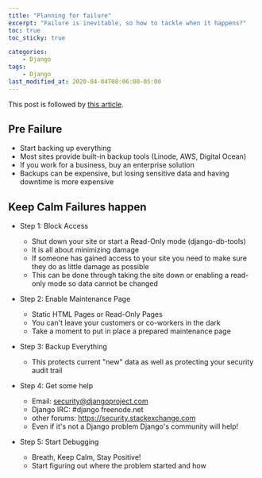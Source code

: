 ```yaml
---
title: "Planning for failure"
excerpt: "Failure is inevitable, so how to tackle when it happens?"
toc: true
toc_sticky: true

categories:
    - Django
tags:
    - Django
last_modified_at: 2020-04-04T08:06:00-05:00
---
```



This post is followed by [this article](https://devjunhong.github.io/django/securing_the_django_admin/). 


## Pre Failure 

* Start backing up everything 
* Most sites provide built-in backup tools (Linode, AWS, Digital Ocean) 
* If you work for a business, buy an enterprise solution
* Backups can be expensive, but losing sensitive data and having downtime is more expensive 


## Keep Calm Failures happen 

* Step 1: Block Access 
    * Shut down your site or start a Read-Only mode (django-db-tools)
    * It is all about minimizing damage
    * If someone has gained access to your site you need to make sure they do as little damage as possible
    * This can be done through taking the site down or enabling a read-only mode so data cannot be changed 

* Step 2: Enable Maintenance Page 
    * Static HTML Pages or Read-Only Pages
    * You can't leave your customers or co-workers in the dark 
    * Take a moment to put in place a prepared maintenance page

* Step 3: Backup Everything
    * This protects current "new" data as well as protecting your security audit trail 

* Step 4: Get some help 
    * Email: security@djangoproject.com
    * Django IRC: #django freenode.net
    * other forums: https://security.stackexchange.com
    * Even if it's not a Django problem Django's community will help!

* Step 5: Start Debugging 
    * Breath, Keep Calm, Stay Positive!
    * Start figuring out where the problem started and how

